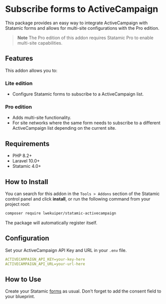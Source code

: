 # Subscribe forms to ActiveCampaign

This package provides an easy way to integrate ActiveCampaign with Statamic forms and allows for multi-site configurations with the Pro edition.

> **Note**
> The Pro edition of this addon requires Statamic Pro to enable multi-site capabilities.

## Features

This addon allows you to:

### Lite edition
- Configure Statamic forms to subscribe to a ActiveCampaign list.

### Pro edition
- Adds multi-site functionality.
- For site networks where the same form needs to subscribe to a different ActiveCampaign list depending on the current site.

## Requirements

* PHP 8.2+
* Laravel 10.0+
* Statamic 4.0+

## How to Install

You can search for this addon in the `Tools > Addons` section of the Statamic control panel and click **install**, or run the following command from your project root:

``` bash
composer require lwekuiper/statamic-activecampaign
```

The package will automatically register itself.

## Configuration

Set your ActiveCampaign API Key and URL in your `.env` file.

```yaml
ACTIVECAMPAIGN_API_KEY=your-key-here
ACTIVECAMPAIGN_API_URL=your-url-here
```

## How to Use

Create your Statamic [forms](https://statamic.dev/forms#content) as usual. Don't forget to add the consent field to your blueprint.
